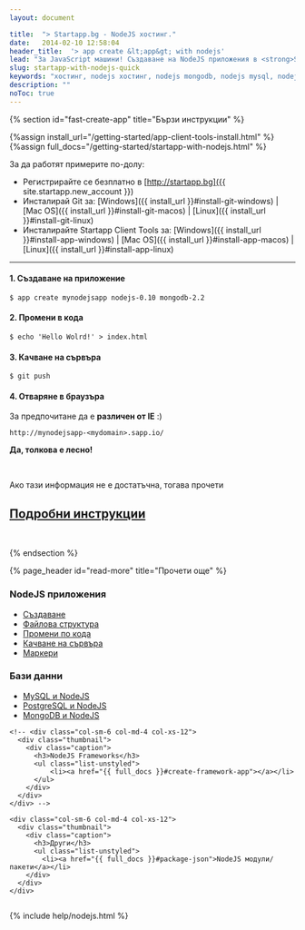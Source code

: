 ```yaml
---
layout: document

title:  "> Startapp.bg - NodeJS хостинг."
date:   2014-02-10 12:58:04
header_title:  '> app create &lt;app&gt; with nodejs'
lead: "За JavaScript машини! Създаване на NodeJS приложения в <strong>Startapp</strong> cloud за 5 минути"
slug: startapp-with-nodejs-quick
keywords: "хостинг, nodejs хостинг, nodejs mongodb, nodejs mysql, nodejs framework, nodejs приложения, nodejs"
description: ""
noToc: true
---
```


{% section id="fast-create-app" title="Бързи инструкции" %}

{%assign install_url="/getting-started/app-client-tools-install.html" %}
{%assign full_docs="/getting-started/startapp-with-nodejs.html" %}

За да работят примерите по-долу:

- Регистрирайте се безплатно в [http://startapp.bg]({{ site.startapp.new_account }})
- Инсталирай Git за: [Windows]({{ install_url }}#install-git-windows) | [Mac OS]({{ install_url }}#install-git-macos) | [Linux]({{ install_url }}#install-git-linux)
- Инсталирайте Startapp Client Tools за: [Windows]({{ install_url }}#install-app-windows) | [Mac OS]({{ install_url }}#install-app-macos) | [Linux]({{ install_url }}#install-app-linux)

---

#### 1. Създаване на приложение

    $ app create mynodejsapp nodejs-0.10 mongodb-2.2


#### 2. Промени в кода

    $ echo 'Hello Wolrd!' > index.html

#### 3. Качване на сървъра

    $ git push


#### 4. Отваряне в браузъра

За предпочитане да е **различен от IE** :)

    http://mynodejsapp-<mydomain>.sapp.io/


**Да, толкова е лесно!**

<br />

<div class="text-center">
  <p class="lead">Ако тази информация не е достатъчна, тогава прочети</p>
  <h2><a class="btn btn-primary btn-lg" href="{{ full_docs }}" alt="Подробни инструкции за инсталиране на NodeJS приложение">Подробни инструкции</a></h2>
</div>

<br />

{% endsection %}


<div class="document-content-section">
{% page_header id="read-more" title="Прочети още" %}

<section class="read-more no-border">
  <div class="row" style="overflow: hidden;">
    <div class="col-sm-6 col-md-4 col-xs-12">
      <div class="thumbnail">
        <div class="caption">
          <h3>NodeJS приложения</h3>
          <ul class="list-unstyled">
              <li><a href="{{ full_docs }}#create-app-in-details">Създаване</a></li>
              <li><a href="{{ full_docs }}#file-structure">Файлова структура</a></li>
              <li><a href="{{ full_docs }}#make-code-changes">Промени по кода</a></li>
              <li><a href="{{ full_docs }}#deployment">Качване на сървъра</a></li>
              <li><a href="{{ full_docs }}#markers">Маркери</a></li>
          </ul>
        </div>
      </div>
    </div>
    <div class="col-sm-6 col-md-4 col-xs-12">
      <div class="thumbnail">
        <div class="caption">
          <h3>Бази данни</h3>
          <ul class="list-unstyled">
             <li><a href="{{ full_docs }}#add-mysql-to-app">MySQL и NodeJS</a></li>
             <li><a href="{{ full_docs }}#add-postgresql-to-app">PostgreSQL и NodeJS</a></li>
             <li><a href="{{ full_docs }}#add-mongo-to-app">MongoDB и NodeJS</a></li>
          </ul>
        </div>
      </div>
    </div>

    <!-- <div class="col-sm-6 col-md-4 col-xs-12">
      <div class="thumbnail">
        <div class="caption">
          <h3>NodeJS Frameworks</h3>
          <ul class="list-unstyled">
              <li><a href="{{ full_docs }}#create-framework-app"></a></li>
          </ul>
        </div>
      </div>
    </div> -->

    <div class="col-sm-6 col-md-4 col-xs-12">
      <div class="thumbnail">
        <div class="caption">
          <h3>Други</h3>
          <ul class="list-unstyled">
            <li><a href="{{ full_docs }}#package-json">NodeJS модули/пакети</a></li>
        </div>
      </div>
    </div>
  </div>
</section>
</div>

{% include help/nodejs.html %}
